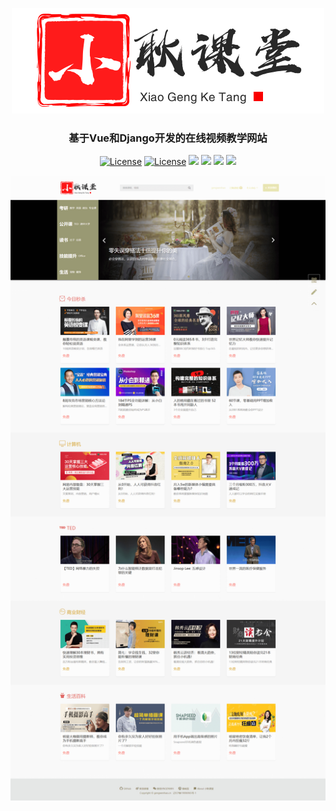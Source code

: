 <p align="center"><a href="//mooc.gengwenhao.cn" target="_blank" rel="noopener noreferrer"><img width="500" src="vue_mooc/src/assets/logo_mid.png" alt="Vue logo"></a></p>
<h3 align="center">基于Vue和Django开发的在线视频教学网站</h1>
<p align="center">
	<a href="//github.com/gengwenhao/vue_django_mooc"><img src="https://img.shields.io/github/license/gengwenhao/vue_django_mooc" alt="License"></a>  <a href="//github.com/gengwenhao/vue_django_mooc"><img src="https://img.shields.io/pypi/pyversions/Django" alt="License"></a> <a href="//github.com/gengwenhao/vue_django_mooc"><img src="https://img.shields.io/github/repo-size/gengwenhao/vue_django_mooc"></a> <a href="//github.com/gengwenhao/vue_django_mooc"><img src="https://img.shields.io/github/languages/count/gengwenhao/vue_django_mooc"></a> <a href="//gengwenhao.cn"><img src="https://img.shields.io/badge/site-gengwenhao.cn-red"></a> <a href="//github.com/gengwenhao"><img src="https://img.shields.io/badge/github-gengwenhao-blue">
</p>

![首页预览](vue_mooc/public/首页.png)

